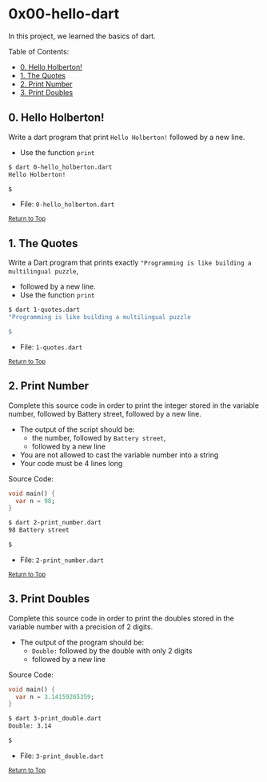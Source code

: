 # 0x00-hello-dart

In this project, we learned the basics of dart.

Table of Contents:
- [0. Hello Holberton!](#0-hello-holberton)
- [1. The Quotes](#1-the-quotes)
- [2. Print Number](#2-print-number)
- [3. Print Doubles](#3-print-doubles)

## 0. Hello Holberton!
Write a dart program that print `Hello Holberton!` followed by a new line.

- Use the function `print`

```sh
$ dart 0-hello_holberton.dart
Hello Holberton!

$
```
- File: `0-hello_holberton.dart`

<sub>[Return to Top](#0x00-hello-dart)</sub>

## 1. The Quotes
Write a Dart program that prints exactly `"Programming is like building a multilingual puzzle`,

- followed by a new line.
- Use the function `print`

```sh
$ dart 1-quotes.dart
"Programming is like building a multilingual puzzle

$
```
- File: `1-quotes.dart`

<sub>[Return to Top](#0x00-hello-dart)</sub>

## 2. Print Number
Complete this source code in order to print the integer stored in the variable number, followed by Battery street, followed by a new line.

- The output of the script should be:
    - the number, followed by `Battery street`,
    - followed by a new line
- You are not allowed to cast the variable number into a string
- Your code must be 4 lines long

Source Code:
```dart
void main() {
  var n = 98;
}
```

```sh
$ dart 2-print_number.dart
98 Battery street

$
```
- File: `2-print_number.dart`

<sub>[Return to Top](#0x00-hello-dart)</sub>

## 3. Print Doubles
Complete this source code in order to print the doubles stored in the variable number with a precision of 2 digits.

- The output of the program should be:
    - `Double:` followed by the double with only 2 digits
    - followed by a new line

Source Code:
```dart
void main() {
  var n = 3.14159265359;
}
```

```sh
$ dart 3-print_double.dart
Double: 3.14

$
```

- File: `3-print_double.dart`

<sub>[Return to Top](#0x00-hello-dart)</sub>
